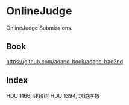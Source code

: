 # OnlineJudge
OnlineJudge Submissions.

## Book
https://github.com/aoapc-book/aoapc-bac2nd

## Index
HDU 1166, 线段树
HDU 1394, 求逆序数